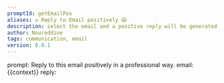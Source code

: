 ```yaml
---
promptId: getEmailPos
aliases: ✉️ Reply to Email positively 😄
description: select the email and a positive reply will be generated
author: Noureddine
tags: communication, email
version: 0.0.1
---
```

prompt:
Reply to this email positively in a professional way. 
email: 
{{context}}
reply: